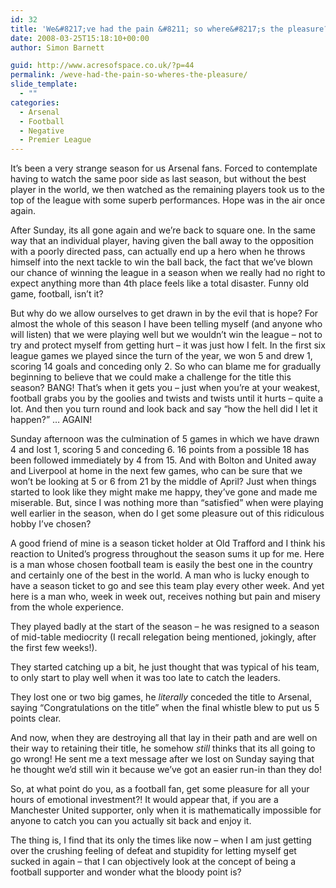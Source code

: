 ```yaml
---
id: 32
title: 'We&#8217;ve had the pain &#8211; so where&#8217;s the pleasure?'
date: 2008-03-25T15:18:10+00:00
author: Simon Barnett

guid: http://www.acresofspace.co.uk/?p=44
permalink: /weve-had-the-pain-so-wheres-the-pleasure/
slide_template:
  - ""
categories:
  - Arsenal
  - Football
  - Negative
  - Premier League
---
```

It&#8217;s been a very strange season for us Arsenal fans. Forced to contemplate having to watch the same poor side as last season, but without the best player in the world, we then watched as the remaining players took us to the top of the league with some superb performances. Hope was in the air once again.

After Sunday, its all gone again and we&#8217;re back to square one. In the same way that an individual player, having given the ball away to the opposition with a poorly directed pass, can actually end up a hero when he throws himself into the next tackle to win the ball back, the fact that we&#8217;ve blown our chance of winning the league in a season when we really had no right to expect anything more than 4th place feels like a total disaster. Funny old game, football, isn&#8217;t it?

But why do we allow ourselves to get drawn in by the evil that is hope? For almost the whole of this season I have been telling myself (and anyone who will listen) that we were playing well but we wouldn&#8217;t win the league &#8211; not to try and protect myself from getting hurt &#8211; it was just how I felt. In the first six league games we played since the turn of the year, we won 5 and drew 1, scoring 14 goals and conceding only 2. So who can blame me for gradually beginning to believe that we could make a challenge for the title this season? BANG! That&#8217;s when it gets you &#8211; just when you&#8217;re at your weakest, football grabs you by the goolies and twists and twists until it hurts &#8211; quite a lot. And then you turn round and look back and say &#8220;how the hell did I let it happen?&#8221; &#8230; AGAIN!

Sunday afternoon was the culmination of 5 games in which we have drawn 4 and lost 1, scoring 5 and conceding 6. 16 points from a possible 18 has been followed immediately by 4 from 15. And with Bolton and United away and Liverpool at home in the next few games, who can be sure that we won&#8217;t be looking at 5 or 6 from 21 by the middle of April? Just when things started to look like they might make me happy, they&#8217;ve gone and made me miserable. But, since I was nothing more than &#8220;satisfied&#8221; when were playing well earlier in the season, when do I get some pleasure out of this ridiculous hobby I&#8217;ve chosen?

A good friend of mine is a season ticket holder at Old Trafford and I think his reaction to United&#8217;s progress throughout the season sums it up for me. Here is a man whose chosen football team is easily the best one in the country and certainly one of the best in the world. A man who is lucky enough to have a season ticket to go and see this team play every other week. And yet here is a man who, week in week out, receives nothing but pain and misery from the whole experience.

They played badly at the start of the season &#8211; he was resigned to a season of mid-table mediocrity (I recall relegation being mentioned, jokingly, after the first few weeks!).

They started catching up a bit, he just thought that was typical of his team, to only start to play well when it was too late to catch the leaders.

They lost one or two big games, he _literally_ conceded the title to Arsenal, saying &#8220;Congratulations on the title&#8221; when the final whistle blew to put us 5 points clear.

And now, when they are destroying all that lay in their path and are well on their way to retaining their title, he somehow _still_ thinks that its all going to go wrong! He sent me a text message after we lost on Sunday saying that he thought we&#8217;d still win it because we&#8217;ve got an easier run-in than they do!

So, at what point do you, as a football fan, get some pleasure for all your hours of emotional investment?! It would appear that, if you are a Manchester United supporter, only when it is mathematically impossible for anyone to catch you can you actually sit back and enjoy it.

The thing is, I find that its only the times like now &#8211; when I am just getting over the crushing feeling of defeat and stupidity for letting myself get sucked in again &#8211; that I can objectively look at the concept of being a football supporter and wonder what the bloody point is?
